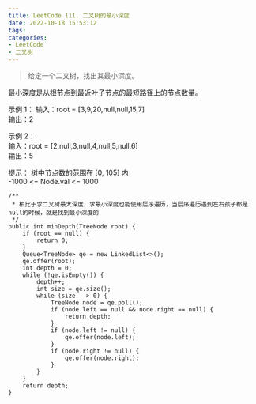 ```yaml
---
title: LeetCode 111. 二叉树的最小深度
date: 2022-10-18 15:53:12
tags:
categories:
- LeetCode
- 二叉树
---
```


> 给定一个二叉树，找出其最小深度。
<!--more-->

最小深度是从根节点到最近叶子节点的最短路径上的节点数量。

示例 1：
输入：root = [3,9,20,null,null,15,7]  
输出：2  

示例 2：  
输入：root = [2,null,3,null,4,null,5,null,6]  
输出：5

提示：
树中节点数的范围在 [0, 105] 内  
-1000 <= Node.val <= 1000  

```
/**
 * 相比于求二叉树最大深度，求最小深度也能使用层序遍历，当层序遍历遇到左右孩子都是null的时候，就是找到最小深度的
 */
public int minDepth(TreeNode root) {
    if (root == null) {
        return 0;
    }
    Queue<TreeNode> qe = new LinkedList<>();
    qe.offer(root);
    int depth = 0;
    while (!qe.isEmpty()) {
        depth++;
        int size = qe.size();
        while (size-- > 0) {
            TreeNode node = qe.poll();
            if (node.left == null && node.right == null) {
                return depth;
            }
            if (node.left != null) {
                qe.offer(node.left);
            }
            if (node.right != null) {
                qe.offer(node.right);
            }
        }
    }
    return depth;
}

```